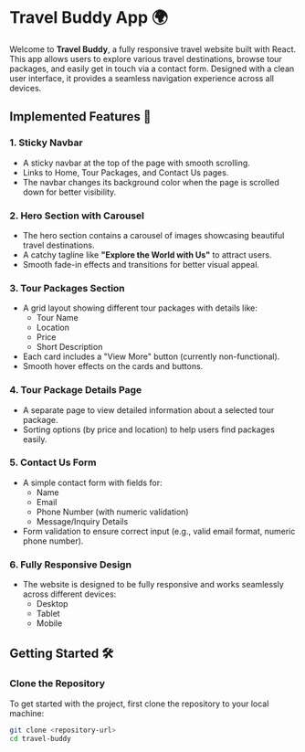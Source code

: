 # Travel Buddy App 🌍

Welcome to **Travel Buddy**, a fully responsive travel website built with React. This app allows users to explore various travel destinations, browse tour packages, and easily get in touch via a contact form. Designed with a clean user interface, it provides a seamless navigation experience across all devices.

## Implemented Features 🚀

### 1. **Sticky Navbar**
- A sticky navbar at the top of the page with smooth scrolling.
- Links to Home, Tour Packages, and Contact Us pages.
- The navbar changes its background color when the page is scrolled down for better visibility.

### 2. **Hero Section with Carousel**
- The hero section contains a carousel of images showcasing beautiful travel destinations.
- A catchy tagline like **"Explore the World with Us"** to attract users.
- Smooth fade-in effects and transitions for better visual appeal.

### 3. **Tour Packages Section**
- A grid layout showing different tour packages with details like:
  - Tour Name
  - Location
  - Price
  - Short Description
- Each card includes a "View More" button (currently non-functional).
- Smooth hover effects on the cards and buttons.

### 4. **Tour Package Details Page**
- A separate page to view detailed information about a selected tour package.
- Sorting options (by price and location) to help users find packages easily.

### 5. **Contact Us Form**
- A simple contact form with fields for:
  - Name
  - Email
  - Phone Number (with numeric validation)
  - Message/Inquiry Details
- Form validation to ensure correct input (e.g., valid email format, numeric phone number).

### 6. **Fully Responsive Design**
- The website is designed to be fully responsive and works seamlessly across different devices:
  - Desktop
  - Tablet
  - Mobile

## Getting Started 🛠️

### Clone the Repository

To get started with the project, first clone the repository to your local machine:
```bash
git clone <repository-url>
cd travel-buddy
